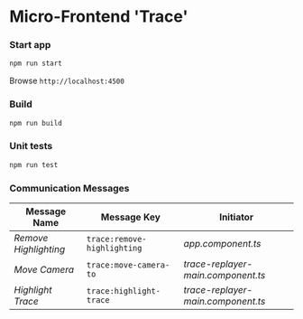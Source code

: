 # Micro-Frontend 'Trace'


### Start app

```bash
npm run start 
```

Browse `http://localhost:4500`


### Build 

```bash
npm run build
```

### Unit tests

```bash
npm run test
```

### Communication Messages

| Message Name | Message Key | Initiator |  
| --- | --- | ---| 
| _Remove Highlighting_ |`trace:remove-highlighting` | _app.component.ts_|
| _Move Camera_ | `trace:move-camera-to` | _trace-replayer-main.component.ts_ |
| _Highlight Trace_| `trace:highlight-trace` | _trace-replayer-main.component.ts_ |
